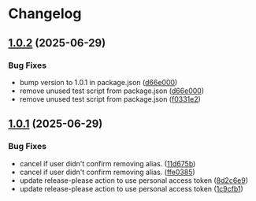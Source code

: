 # Changelog

## [1.0.2](https://github.com/obouchari/ali-cli/compare/v1.0.1...v1.0.2) (2025-06-29)


### Bug Fixes

* bump version to 1.0.1 in package.json ([d66e000](https://github.com/obouchari/ali-cli/commit/d66e00049bf204f5af835c6d918bf7922d71e0a5))
* remove unused test script from package.json ([d66e000](https://github.com/obouchari/ali-cli/commit/d66e00049bf204f5af835c6d918bf7922d71e0a5))
* remove unused test script from package.json ([f0331e2](https://github.com/obouchari/ali-cli/commit/f0331e2abac9c49a7483c26e1c4b9a30c29f643c))

## [1.0.1](https://github.com/obouchari/ali-cli/compare/1.0.0...v1.0.1) (2025-06-29)


### Bug Fixes

* cancel if user didn't confirm removing alias. ([11d675b](https://github.com/obouchari/ali-cli/commit/11d675ba7f1530393a1ae89ee62afe9d07484a6a))
* cancel if user didn't confirm removing alias. ([ffe0385](https://github.com/obouchari/ali-cli/commit/ffe038578ffdeb43bcae91ad602f903f5d873c20))
* update release-please action to use personal access token ([8d2c6e9](https://github.com/obouchari/ali-cli/commit/8d2c6e90bde5d60626ecd22f0ce8bfa8489800c3))
* update release-please action to use personal access token ([1c9cfb1](https://github.com/obouchari/ali-cli/commit/1c9cfb1c485ad03a45c4a12615d6eeccbcd1aba1))
